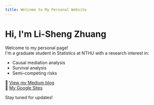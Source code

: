 ```yaml
---
title: Welcome to My Personal Website
---
```


# Hi, I'm Li-Sheng Zhuang

Welcome to my personal page!  
I'm a graduate student in Statistics at NTHU with a research interest in:

- Causal mediation analysis  
- Survival analysis  
- Semi-competing risks

🔗 [View my Medium blog](https://medium.com/@yspstcc100060507)  
🔗 [My Google Sites](https://sites.google.com/view/li-sheng-zhuang/home)

Stay tuned for updates!
